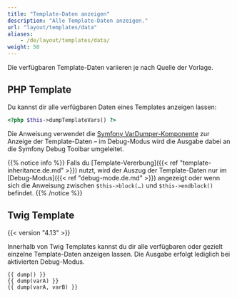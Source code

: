 ```yaml
---
title: "Template-Daten anzeigen"
description: "Alle Template-Daten anzeigen."
url: "layout/templates/data"
aliases:
    - /de/layout/templates/data/
weight: 50
---
```


Die verfügbaren Template-Daten variieren je nach Quelle der Vorlage. 


## PHP Template

Du kannst dir alle verfügbaren Daten eines Templates anzeigen lassen: 

```php
<?php $this->dumpTemplateVars() ?>
```

Die Anweisung verwendet die [Symfony VarDumper-Komponente](https://symfony.com/doc/current/components/var_dumper.html) 
zur Anzeige der Template-Daten – im Debug-Modus wird die Ausgabe dabei an die Symfony Debug Toolbar umgeleitet.  

{{% notice info %}}
Falls du [Template-Vererbung]({{< ref "template-inheritance.de.md" >}}) nutzt, wird der Auszug der Template-Daten nur im 
[Debug-Modus]({{< ref "debug-mode.de.md" >}}) angezeigt oder wenn sich die Anweisung zwischen `$this->block(…)` und
`$this->endblock()` befindet.
{{% /notice %}}


## Twig Template

{{< version "4.13" >}}

Innerhalb von Twig Templates kannst du dir alle verfügbaren oder gezielt einzelne Template-Daten anzeigen lassen.
Die Ausgabe erfolgt lediglich bei aktivierten Debug-Modus.

```twig
{{ dump() }}
{{ dump(varA) }}
{{ dump(varA, varB) }}

```
